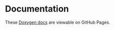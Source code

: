 # Documentation

These [Doxygen docs](https://bxparks.github.io/AceButton/html/) are
viewable on GitHub Pages.
